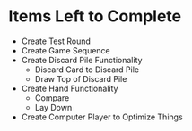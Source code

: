 # Items Left to Complete

- Create Test Round
- Create Game Sequence
- Create Discard Pile Functionality
  - Discard Card to Discard Pile
  - Draw Top of Discard Pile
- Create Hand Functionality
  - Compare
  - Lay Down
- Create Computer Player to Optimize Things